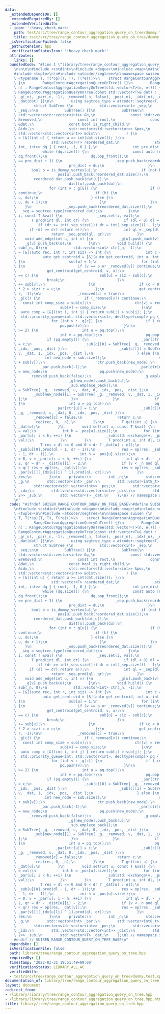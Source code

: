 ```yaml
---
data:
  _extendedDependsOn: []
  _extendedRequiredBy: []
  _extendedVerifiedWith:
  - icon: ':heavy_check_mark:'
    path: test/src/tree/range_contour_aggregation_query_on_tree/dummy.test.cpp
    title: test/src/tree/range_contour_aggregation_query_on_tree/dummy.test.cpp
  _isVerificationFailed: false
  _pathExtension: hpp
  _verificationStatusIcon: ':heavy_check_mark:'
  attributes:
    links: []
  bundledCode: "#line 1 \"library/tree/range_contour_aggregation_query_on_tree.hpp\"\
    \n\n\n\n#include <cstdint>\n#include <deque>\n#include <map>\n#include <queue>\n\
    #include <tuple>\n\n#include <atcoder/segtree>\n\nnamespace suisen {\n    template\
    \ <typename T, T(*op)(T, T), T(*e)()>\n    struct RangeContourAggregationQueryOnTree\
    \ {\n        RangeContourAggregationQueryOnTree() {}\n        RangeContourAggregationQueryOnTree(int\
    \ n) : RangeContourAggregationQueryOnTree(std::vector<T>(n, e())) {}\n       \
    \ RangeContourAggregationQueryOnTree(const std::vector<T>& dat) : _n(dat.size()),\
    \ _g(_n), _par(_n, -1), _removed(_n, false), _pos(_n), _idx(_n), _dist(_n), _sub(_n),\
    \ _dat(dat) {}\n\n        using segtree_type = atcoder::segtree<T, op, e>;\n\n\
    \        struct SubTree {\n            std::vector<int> _sep;\n            segtree_type\
    \ _seq;\n\n            SubTree() {}\n            SubTree(\n                const\
    \ std::vector<std::vector<int>> &g,\n                const std::vector<int8_t>\
    \ &removed,\n                const int root,\n                const std::vector<T>\
    \ &dat,\n                const bool is_right_child,\n                std::vector<std::vector<int8_t>>\
    \ &idx,\n                std::vector<std::vector<int>> &pos,\n               \
    \ std::vector<std::vector<int>> &dist\n            ) {\n                auto is_dummy_vertex\
    \ = [&](int u) { return u >= int(dat.size()); };\n                _sep.push_back(0);\n\
    \                std::vector<T> reordered_dat;\n                std::deque<std::tuple<int,\
    \ int, int>> dq { { root, -1, 0 } };\n                int pre_dist = 0;\n    \
    \            while (dq.size()) {\n                    const auto [u, pu, du] =\
    \ dq.front();\n                    dq.pop_front();\n                    if (du\
    \ == pre_dist + 1) {\n                        _sep.push_back(reordered_dat.size());\n\
    \                        pre_dist = du;\n                    }\n             \
    \       bool b = is_dummy_vertex(u);\n                    if (not b) {\n     \
    \                   pos[u].push_back(reordered_dat.size());\n                \
    \        reordered_dat.push_back(dat[u]);\n                        idx[u].push_back(is_right_child);\n\
    \                        dist[u].push_back(du);\n                    }\n     \
    \               for (int v : g[u]) {\n                        if (v == pu or removed[v])\
    \ continue;\n                        if (b) {\n                            dq.emplace_front(v,\
    \ u, du);\n                        } else {\n                            dq.emplace_back(v,\
    \ u, du + 1);\n                        }\n                    }\n            \
    \    }\n                _sep.push_back(reordered_dat.size());\n              \
    \  _seq = segtree_type(reordered_dat);\n            }\n\n            void set(int\
    \ i, const T &val) {\n                _seq.set(i, val);\n            }\n     \
    \       T prod(int dl, int dr) {\n                if (dl < 0) dl = 0;\n      \
    \          if (dr >= int(_sep.size())) dr = int(_sep.size()) - 1;\n          \
    \      if (dl >= dr) return e();\n                int ql = _sep[dl], qr = _sep[dr];\n\
    \                return _seq.prod(ql, qr);\n            }\n        };\n\n    \
    \    void add_edge(int u, int v) {\n            _g[u].push_back(v);\n        \
    \    _g[v].push_back(u);\n        }\n\n        void build() {\n            std::vector<int>\
    \ sub(_n, 0);\n            std::vector<int> ctr(_n, -1);\n            auto rec\
    \ = [&](auto rec, int r, int siz) -> int {\n                int c = -1;\n    \
    \            auto get_centroid = [&](auto get_centroid, int u, int p) -> void\
    \ {\n                    sub[u] = 1;\n                    for (int v : _g[u])\
    \ {\n                        if (v == p or _removed[v]) continue;\n          \
    \              get_centroid(get_centroid, v, u);\n                        if (v\
    \ == c) {\n                            sub[u] = siz - sub[c];\n              \
    \              break;\n                        }\n                        sub[u]\
    \ += sub[v];\n                    }\n                    if (c < 0 and sub[u]\
    \ * 2 > siz) c = u;\n                };\n                get_centroid(get_centroid,\
    \ r, -1);\n\n                _removed[c] = true;\n                for (int v :\
    \ _g[c]) {\n                    if (_removed[v]) continue;\n                 \
    \   const int comp_size = sub[v];\n                    ctr[v] = rec(rec, v, comp_size);\n\
    \                    sub[v] = comp_size;\n                }\n\n              \
    \  auto comp = [&](int i, int j) { return sub[i] > sub[j]; };\n              \
    \  std::priority_queue<int, std::vector<int>, decltype(comp)> pq { comp };\n\n\
    \                for (int v : _g[c]) {\n                    if (_removed[v]) continue;\n\
    \                    pq.push(v);\n                }\n\n                while (pq.size()\
    \ >= 2) {\n                    int u = pq.top();\n                    pq.pop();\n\
    \                    int v = pq.top();\n                    pq.pop();\n      \
    \              if (pq.empty()) {\n                        _par[ctr[u]] = _par[ctr[v]]\
    \ = c;\n                        _sub[c][0] = SubTree{ _g, _removed, u, _dat, 0,\
    \ _idx, _pos, _dist };\n                        _sub[c][1] = SubTree{ _g, _removed,\
    \ v, _dat, 1, _idx, _pos, _dist };\n                    } else {\n           \
    \             int new_node = sub.size();\n                        sub.push_back(sub[u]\
    \ + sub[v]);\n                        ctr.push_back(new_node);\n             \
    \           _par.push_back(-1);\n                        _par[ctr[u]] = _par[ctr[v]]\
    \ = new_node;\n                        pq.push(new_node);\n                  \
    \      _removed.push_back(false);\n                        _g.emplace_back();\n\
    \                        _g[new_node].push_back(u);\n                        _g[new_node].push_back(v);\n\
    \                        _sub.emplace_back();\n                        _sub[new_node][0]\
    \ = SubTree{ _g, _removed, u, _dat, 0, _idx, _pos, _dist };\n                \
    \        _sub[new_node][1] = SubTree{ _g, _removed, v, _dat, 1, _idx, _pos, _dist\
    \ };\n                    }\n                }\n                if (pq.size())\
    \ {\n                    int u = pq.top();\n                    pq.pop();\n  \
    \                  _par[ctr[u]] = c;\n                    _sub[c][0] = SubTree{\
    \ _g, _removed, u, _dat, 0, _idx, _pos, _dist };\n                }\n        \
    \        _removed[c] = false;\n                return c;\n            };\n   \
    \         rec(rec, 0, _n);\n        }\n\n        T get(int u) {\n            return\
    \ _dat[u];\n        }\n        void set(int u, const T &val) {\n            _dat[u]\
    \ = val;\n            int h = _pos[u].size();\n            for (int i = 0, v =\
    \ _par[u]; i < h; ++i) {\n                _sub[std::exchange(v, _par[v])][_idx[u][i]].set(_pos[u][i],\
    \ val);\n            }\n        }\n        T prod(int u, int dl, int dr) {\n \
    \           T res = dl <= 0 and 0 < dr ? _dat[u] : e();\n            res = op(res,\
    \ _sub[u][0].prod(dl - 1, dr - 1));\n            res = op(res, _sub[u][1].prod(dl\
    \ - 1, dr - 1));\n            int h = _pos[u].size();\n            for (int i\
    \ = 0, v = _par[u]; i < h; ++i) {\n                int ql = dl - _dist[u][i] -\
    \ 2, qr = dr - _dist[u][i] - 2;\n                if (v < _n and ql <= -1 and -1\
    \ < qr) res = op(res, _dat[v]);\n                res = op(res, _sub[std::exchange(v,\
    \ _par[v])][_idx[u][i] ^ 1].prod(ql, qr));\n            }\n            return\
    \ res;\n        }\n\n    private:\n        int _n;\n        std::vector<std::vector<int>>\
    \ _g;\n        std::vector<int> _par;\n        std::vector<int8_t> _removed;\n\
    \        std::vector<std::vector<int>> _pos;\n        std::vector<std::vector<int8_t>>\
    \ _idx;\n        std::vector<std::vector<int>> _dist;\n        std::vector<std::array<SubTree,\
    \ 2>> _sub;\n        std::vector<T> _dat;\n    };\n} // namespace suisen\n\n\n\
    \n"
  code: "#ifndef SUISEN_RANGE_CONTOUR_QUERY_ON_TREE_BASE\n#define SUISEN_RANGE_CONTOUR_QUERY_ON_TREE_BASE\n\
    \n#include <cstdint>\n#include <deque>\n#include <map>\n#include <queue>\n#include\
    \ <tuple>\n\n#include <atcoder/segtree>\n\nnamespace suisen {\n    template <typename\
    \ T, T(*op)(T, T), T(*e)()>\n    struct RangeContourAggregationQueryOnTree {\n\
    \        RangeContourAggregationQueryOnTree() {}\n        RangeContourAggregationQueryOnTree(int\
    \ n) : RangeContourAggregationQueryOnTree(std::vector<T>(n, e())) {}\n       \
    \ RangeContourAggregationQueryOnTree(const std::vector<T>& dat) : _n(dat.size()),\
    \ _g(_n), _par(_n, -1), _removed(_n, false), _pos(_n), _idx(_n), _dist(_n), _sub(_n),\
    \ _dat(dat) {}\n\n        using segtree_type = atcoder::segtree<T, op, e>;\n\n\
    \        struct SubTree {\n            std::vector<int> _sep;\n            segtree_type\
    \ _seq;\n\n            SubTree() {}\n            SubTree(\n                const\
    \ std::vector<std::vector<int>> &g,\n                const std::vector<int8_t>\
    \ &removed,\n                const int root,\n                const std::vector<T>\
    \ &dat,\n                const bool is_right_child,\n                std::vector<std::vector<int8_t>>\
    \ &idx,\n                std::vector<std::vector<int>> &pos,\n               \
    \ std::vector<std::vector<int>> &dist\n            ) {\n                auto is_dummy_vertex\
    \ = [&](int u) { return u >= int(dat.size()); };\n                _sep.push_back(0);\n\
    \                std::vector<T> reordered_dat;\n                std::deque<std::tuple<int,\
    \ int, int>> dq { { root, -1, 0 } };\n                int pre_dist = 0;\n    \
    \            while (dq.size()) {\n                    const auto [u, pu, du] =\
    \ dq.front();\n                    dq.pop_front();\n                    if (du\
    \ == pre_dist + 1) {\n                        _sep.push_back(reordered_dat.size());\n\
    \                        pre_dist = du;\n                    }\n             \
    \       bool b = is_dummy_vertex(u);\n                    if (not b) {\n     \
    \                   pos[u].push_back(reordered_dat.size());\n                \
    \        reordered_dat.push_back(dat[u]);\n                        idx[u].push_back(is_right_child);\n\
    \                        dist[u].push_back(du);\n                    }\n     \
    \               for (int v : g[u]) {\n                        if (v == pu or removed[v])\
    \ continue;\n                        if (b) {\n                            dq.emplace_front(v,\
    \ u, du);\n                        } else {\n                            dq.emplace_back(v,\
    \ u, du + 1);\n                        }\n                    }\n            \
    \    }\n                _sep.push_back(reordered_dat.size());\n              \
    \  _seq = segtree_type(reordered_dat);\n            }\n\n            void set(int\
    \ i, const T &val) {\n                _seq.set(i, val);\n            }\n     \
    \       T prod(int dl, int dr) {\n                if (dl < 0) dl = 0;\n      \
    \          if (dr >= int(_sep.size())) dr = int(_sep.size()) - 1;\n          \
    \      if (dl >= dr) return e();\n                int ql = _sep[dl], qr = _sep[dr];\n\
    \                return _seq.prod(ql, qr);\n            }\n        };\n\n    \
    \    void add_edge(int u, int v) {\n            _g[u].push_back(v);\n        \
    \    _g[v].push_back(u);\n        }\n\n        void build() {\n            std::vector<int>\
    \ sub(_n, 0);\n            std::vector<int> ctr(_n, -1);\n            auto rec\
    \ = [&](auto rec, int r, int siz) -> int {\n                int c = -1;\n    \
    \            auto get_centroid = [&](auto get_centroid, int u, int p) -> void\
    \ {\n                    sub[u] = 1;\n                    for (int v : _g[u])\
    \ {\n                        if (v == p or _removed[v]) continue;\n          \
    \              get_centroid(get_centroid, v, u);\n                        if (v\
    \ == c) {\n                            sub[u] = siz - sub[c];\n              \
    \              break;\n                        }\n                        sub[u]\
    \ += sub[v];\n                    }\n                    if (c < 0 and sub[u]\
    \ * 2 > siz) c = u;\n                };\n                get_centroid(get_centroid,\
    \ r, -1);\n\n                _removed[c] = true;\n                for (int v :\
    \ _g[c]) {\n                    if (_removed[v]) continue;\n                 \
    \   const int comp_size = sub[v];\n                    ctr[v] = rec(rec, v, comp_size);\n\
    \                    sub[v] = comp_size;\n                }\n\n              \
    \  auto comp = [&](int i, int j) { return sub[i] > sub[j]; };\n              \
    \  std::priority_queue<int, std::vector<int>, decltype(comp)> pq { comp };\n\n\
    \                for (int v : _g[c]) {\n                    if (_removed[v]) continue;\n\
    \                    pq.push(v);\n                }\n\n                while (pq.size()\
    \ >= 2) {\n                    int u = pq.top();\n                    pq.pop();\n\
    \                    int v = pq.top();\n                    pq.pop();\n      \
    \              if (pq.empty()) {\n                        _par[ctr[u]] = _par[ctr[v]]\
    \ = c;\n                        _sub[c][0] = SubTree{ _g, _removed, u, _dat, 0,\
    \ _idx, _pos, _dist };\n                        _sub[c][1] = SubTree{ _g, _removed,\
    \ v, _dat, 1, _idx, _pos, _dist };\n                    } else {\n           \
    \             int new_node = sub.size();\n                        sub.push_back(sub[u]\
    \ + sub[v]);\n                        ctr.push_back(new_node);\n             \
    \           _par.push_back(-1);\n                        _par[ctr[u]] = _par[ctr[v]]\
    \ = new_node;\n                        pq.push(new_node);\n                  \
    \      _removed.push_back(false);\n                        _g.emplace_back();\n\
    \                        _g[new_node].push_back(u);\n                        _g[new_node].push_back(v);\n\
    \                        _sub.emplace_back();\n                        _sub[new_node][0]\
    \ = SubTree{ _g, _removed, u, _dat, 0, _idx, _pos, _dist };\n                \
    \        _sub[new_node][1] = SubTree{ _g, _removed, v, _dat, 1, _idx, _pos, _dist\
    \ };\n                    }\n                }\n                if (pq.size())\
    \ {\n                    int u = pq.top();\n                    pq.pop();\n  \
    \                  _par[ctr[u]] = c;\n                    _sub[c][0] = SubTree{\
    \ _g, _removed, u, _dat, 0, _idx, _pos, _dist };\n                }\n        \
    \        _removed[c] = false;\n                return c;\n            };\n   \
    \         rec(rec, 0, _n);\n        }\n\n        T get(int u) {\n            return\
    \ _dat[u];\n        }\n        void set(int u, const T &val) {\n            _dat[u]\
    \ = val;\n            int h = _pos[u].size();\n            for (int i = 0, v =\
    \ _par[u]; i < h; ++i) {\n                _sub[std::exchange(v, _par[v])][_idx[u][i]].set(_pos[u][i],\
    \ val);\n            }\n        }\n        T prod(int u, int dl, int dr) {\n \
    \           T res = dl <= 0 and 0 < dr ? _dat[u] : e();\n            res = op(res,\
    \ _sub[u][0].prod(dl - 1, dr - 1));\n            res = op(res, _sub[u][1].prod(dl\
    \ - 1, dr - 1));\n            int h = _pos[u].size();\n            for (int i\
    \ = 0, v = _par[u]; i < h; ++i) {\n                int ql = dl - _dist[u][i] -\
    \ 2, qr = dr - _dist[u][i] - 2;\n                if (v < _n and ql <= -1 and -1\
    \ < qr) res = op(res, _dat[v]);\n                res = op(res, _sub[std::exchange(v,\
    \ _par[v])][_idx[u][i] ^ 1].prod(ql, qr));\n            }\n            return\
    \ res;\n        }\n\n    private:\n        int _n;\n        std::vector<std::vector<int>>\
    \ _g;\n        std::vector<int> _par;\n        std::vector<int8_t> _removed;\n\
    \        std::vector<std::vector<int>> _pos;\n        std::vector<std::vector<int8_t>>\
    \ _idx;\n        std::vector<std::vector<int>> _dist;\n        std::vector<std::array<SubTree,\
    \ 2>> _sub;\n        std::vector<T> _dat;\n    };\n} // namespace suisen\n\n\n\
    #endif // SUISEN_RANGE_CONTOUR_QUERY_ON_TREE_BASE\n"
  dependsOn: []
  isVerificationFile: false
  path: library/tree/range_contour_aggregation_query_on_tree.hpp
  requiredBy: []
  timestamp: '2022-03-31 19:51:49+09:00'
  verificationStatus: LIBRARY_ALL_AC
  verifiedWith:
  - test/src/tree/range_contour_aggregation_query_on_tree/dummy.test.cpp
documentation_of: library/tree/range_contour_aggregation_query_on_tree.hpp
layout: document
redirect_from:
- /library/library/tree/range_contour_aggregation_query_on_tree.hpp
- /library/library/tree/range_contour_aggregation_query_on_tree.hpp.html
title: library/tree/range_contour_aggregation_query_on_tree.hpp
---
```

